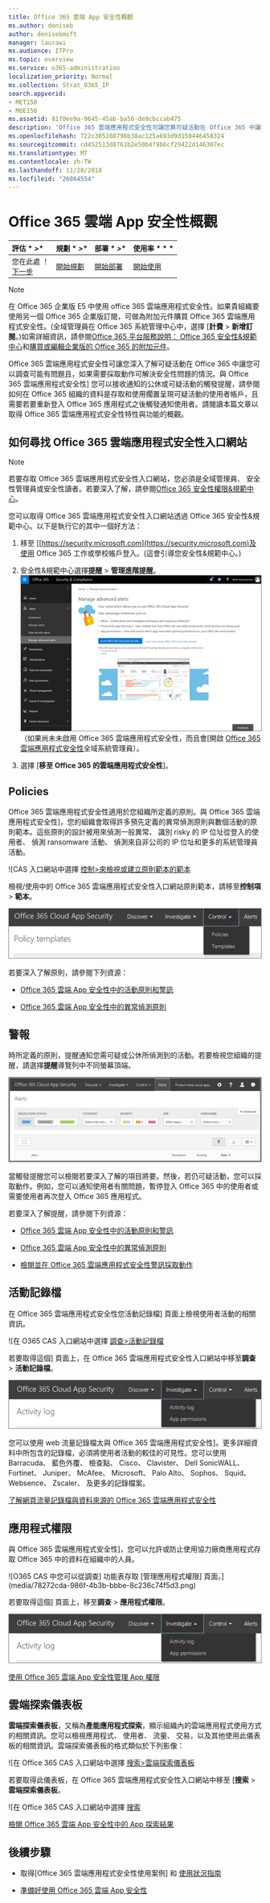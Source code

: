 ```yaml
---
title: Office 365 雲端 App 安全性概觀
ms.author: deniseb
author: denisebmsft
manager: laurawi
ms.audience: ITPro
ms.topic: overview
ms.service: o365-administration
localization_priority: Normal
ms.collection: Strat_O365_IP
search.appverid:
- MET150
- MOE150
ms.assetid: 81f0ee9a-9645-45ab-ba56-de9cbccab475
description: 'Office 365 雲端應用程式安全性可讓您算可疑活動在 Office 365 中讓您可以調查可能有問題且，如果需要採取動作可解決安全性問題的情況。 '
ms.openlocfilehash: 722c305288798b38ac125a693d9d150446458324
ms.sourcegitcommit: cd452513d8761b2e50b4f9b6cf29422d146307ec
ms.translationtype: MT
ms.contentlocale: zh-TW
ms.lasthandoff: 11/28/2018
ms.locfileid: "26864554"
---
```

# <a name="overview-of-office-365-cloud-app-security"></a>Office 365 雲端 App 安全性概觀
  
|評估 * *\>**|規劃 * *\>**|部署 * *\>**|使用率 * * *|
|:-----|:-----|:-----|:-----|
|您在此處 ！  <br/> [下一步](get-ready-for-office-365-cas.md) <br/> |[開始規劃](get-ready-for-office-365-cas.md) <br/> |[開始部署](turn-on-office-365-cas.md) <br/> |[開始使用](utilization-activities-for-ocas.md) <br/> |
   
> [!NOTE]
> 在 Office 365 企業版 E5 中使用 office 365 雲端應用程式安全性。如果貴組織要使用另一個 Office 365 企業版訂閱，可做為附加元件購買 Office 365 雲端應用程式安全性。(全域管理員在 Office 365 系統管理中心中，選擇 [**計費** \> **新增訂閱**。)如需詳細資訊，請參閱[Office 365 平台服務說明： Office 365 安全性&amp;規範中心](https://technet.microsoft.com/en-us/library/dn933793.aspx)和[購買或編輯企業版的 Office 365 的附加元件](https://support.office.com/article/4e7b57d6-b93b-457d-aecd-0ea58bff07a6)。 
  
Office 365 雲端應用程式安全性可讓您深入了解可疑活動在 Office 365 中讓您可以調查可能有問題且，如果需要採取動作可解決安全性問題的情況。與 Office 365 雲端應用程式安全性] 您可以接收通知的公休或可疑活動的觸發提醒，請參閱如何在 Office 365 組織的資料是存取和使用擱置呈現可疑活動的使用者帳戶，且需要若要重新登入 Office 365 應用程式之後觸發通知使用者。請閱讀本篇文章以取得 Office 365 雲端應用程式安全性特性與功能的概觀。
  
    
## <a name="how-to-find-the-office-365-cloud-app-security-portal"></a>如何尋找 Office 365 雲端應用程式安全性入口網站

> [!NOTE]
> 若要存取 Office 365 雲端應用程式安全性入口網站，您必須是全域管理員、 安全性管理員或安全性讀者。若要深入了解，請參閱[Office 365 安全性權限&amp;規範中心](permissions-in-the-security-and-compliance-center.md)。 
  
您可以取得 Office 365 雲端應用程式安全性入口網站透過 Office 365 安全性&amp;規範中心。以下是執行它的其中一個好方法：
  
1. 移至 [[https://security.microsoft.com](https://security.microsoft.com)及使用 Office 365 工作或學校帳戶登入。(這會引導您安全性&amp;規範中心。) 
    
2. 安全性&amp;規範中心選擇**提醒** \> **管理進階提醒**。 <br/>![安全性&amp;規範中心選擇管理進階警告移至 Office 365 雲端應用程式安全性](media/958632d4-03e3-4ade-8e22-d5509db6fca7.png)<br/>（如果尚未未啟用 Office 365 雲端應用程式安全性，而且會[開啟 [Office 365 雲端應用程式安全性](turn-on-office-365-cas.md)全域系統管理員）。
    
3. 選擇 [**移至 Office 365 的雲端應用程式安全性**]。 
    
## <a name="policies"></a>Policies

Office 365 雲端應用程式安全性適用於您組織所定義的原則。與 Office 365 雲端應用程式安全性]，您的組織會取得許多預先定義的異常偵測原則與數個活動的原則範本。這些原則的設計被用來偵測一般異常、 識別 risky 的 IP 位址從登入的使用者、 偵測 ransomware 活動、 偵測來自非公司的 IP 位址和更多的系統管理員活動。
  
![CAS 入口網站中選擇 [控制\>來檢視或建立原則範本的範本](media/88f615b4-aa8a-480c-b239-323dfcd628e1.png)
  
檢視/使用中的 Office 365 雲端應用程式安全性入口網站原則範本，請移至**控制項** \> **範本**。 
  
![在 O365 CAS 入口網站中選擇控制項](media/287c2ea9-5172-4697-8e0e-b9ab654105bc.png)
  
若要深入了解原則，請參閱下列資源：
  
- [Office 365 雲端 App 安全性中的活動原則和警訊](activity-policies-and-alerts.md)
    
- [Office 365 雲端 App 安全性中的異常偵測原則](anomaly-detection-policies-in-ocas.md)
    
## <a name="alerts"></a>警報

時所定義的原則，提醒通知您需可疑或公休所偵測到的活動。若要檢視您組織的提醒，請選擇**提醒**導覽列中不同螢幕頂端。 
  
![在 [提醒] 頁面中，您可以看到所觸發的警告與採取任何動作。](media/3b53d4c9-4b13-435d-8547-8c0f9ae6b914.png)
  
當觸發提醒您可以檢閱若要深入了解的項目將要。然後，若仍可疑活動，您可以採取動作。例如，您可以通知使用者有關問題，暫停登入 Office 365 中的使用者或需要使用者再次登入 Office 365 應用程式。
  
若要深入了解提醒，請參閱下列資源：
  
- [Office 365 雲端 App 安全性中的活動原則和警訊](activity-policies-and-alerts.md)
    
- [Office 365 雲端 App 安全性中的異常偵測原則](anomaly-detection-policies-in-ocas.md)
    
- [檢閱並在 Office 365 雲端應用程式安全性警訊採取動作](review-office-365-cas-alerts.md)
    
## <a name="activity-logs"></a>活動記錄檔

在 Office 365 雲端應用程式安全性您活動記錄檔] 頁面上檢視使用者活動的相關資訊。
  
![在 O365 CAS 入口網站中選擇 [調查\>活動記錄檔](media/ec19e77d-4e11-49fc-ab7c-0e8b0c29c93c.png)
  
若要取得這個] 頁面上，在 Office 365 雲端應用程式安全性入口網站中移至**調查** \> **活動記錄檔**。 
  
![在 O365 CAS 入口網站中選擇 [調查]。](media/8c7b87c9-71a6-4952-adb2-185e941ffe9a.png)
  
您可以使用 web 流量記錄檔太與 Office 365 雲端應用程式安全性]。更多詳細資料中所包含的記錄檔，必須將使用者活動的較佳的可見性。您可以使用 Barracuda、 藍色外覆、 檢查點、 Cisco、 Clavister、 Dell SonicWALL、 Fortinet、 Juniper、 McAfee、 Microsoft、 Palo Alto、 Sophos、 Squid、 Websence、 Zscaler、 及更多的記錄檔案。
  
[了解網頁流量記錄檔與資料來源的 Office 365 雲端應用程式安全性](web-traffic-logs-and-data-sources-for-ocas.md)
  
## <a name="app-permissions"></a>應用程式權限

與 Office 365 雲端應用程式安全性]，您可以允許或防止使用協力廠商應用程式存取 Office 365 中的資料在組織中的人員。
  
![O365 CAS 中您可以從調查] 功能表存取 [管理應用程式權限] 頁面。](media/78272cda-986f-4b3b-bbbe-8c236c74f5d3.png)
  
若要取得這個] 頁面上，移至**調查** \> **應用程式權限**。 
  
![在 O365 CAS 入口網站中選擇 [調查]。](media/8c7b87c9-71a6-4952-adb2-185e941ffe9a.png)
  
[使用 Office 365 雲端 App 安全性管理 App 權限](manage-app-permissions-in-ocas.md)
  
## <a name="cloud-discovery-dashboard"></a>雲端探索儀表板

**雲端探索儀表板**，又稱為**產能應用程式探索**，顯示組織內的雲端應用程式使用方式的相關資訊。您可以檢視應用程式、 使用者、 流量、 交易，以及其他使用此儀表板的相關資訊。雲端探索儀表板的格式類似於下列影像： 
  
![在 Office 365 CAS 入口網站中選擇 [搜索\>雲端探索儀表板](media/61269290-fd82-4d4b-8045-aea1ebc82287.png)
  
若要取得此儀表板，在 Office 365 雲端應用程式安全性入口網站中移至 [**搜索** \> **雲端探索儀表板**。 
  
![在 Office 365 CAS 入口網站中選擇 [搜索](media/73b5299f-94b5-49dd-a00f-154d188eb2c5.png)
  
[檢閱 Office 365 雲端 App 安全性中的 App 探索結果](review-app-discovery-findings-in-ocas.md)
  
## <a name="next-steps"></a>後續步驟

- 取得[Office 365 雲端應用程式安全性使用案例] 和 [使用狀況指南](https://aka.ms/O365CASGuide)
    
- [準備好使用 Office 365 雲端 App 安全性](get-ready-for-office-365-cas.md)
    


